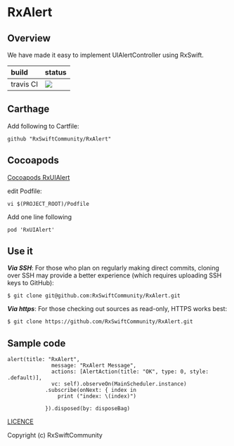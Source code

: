 # RxAlert

## Overview

We have made it easy to implement UIAlertController using RxSwift.


|build|status|
|:-------|:---|
|travis CI|[![](https://travis-ci.org/RxSwiftCommunity/RxAlert.svg?branch=master)](https://travis-ci.org/RxSwiftCommunity/RxAlert)|

## Carthage

Add following to Cartfile:

```
github "RxSwiftCommunity/RxAlert"
```

## Cocoapods

[Cocoapods RxUIAlert](https://cocoapods.org/pods/RxUIAlert)

edit Podfile:

```
vi $(PROJECT_ROOT)/Podfile
```

Add one line following 

```
pod 'RxUIAlert'
```

## Use it

***Via SSH***: For those who plan on regularly making direct commits, cloning over SSH may provide a better experience (which requires uploading SSH keys to GitHub):

```
$ git clone git@github.com:RxSwiftCommunity/RxAlert.git
```
***Via https***: For those checking out sources as read-only, HTTPS works best:

```
$ git clone https://github.com/RxSwiftCommunity/RxAlert.git
```

## Sample code

```
alert(title: "RxAlert",
              message: "RxAlert Message",
              actions: [AlertAction(title: "OK", type: 0, style: .default)],
              vc: self).observeOn(MainScheduler.instance)
            .subscribe(onNext: { index in
                print ("index: \(index)")
                
            }).disposed(by: disposeBag)
```

[LICENCE](https://github.com/RxSwiftCommunity/RxAlert/blob/master/LICENSE)

Copyright (c) RxSwiftCommunity
